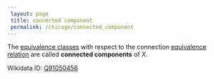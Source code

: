 ```yaml
---
 layout: page
 title: connected component
 permalink: /chicago/connected_component
---
```

The [equivalence classes](https://mathgloss.github.io/MathGloss/chicago/equivalence_class) with respect to the connection [equivalence relation](https://mathgloss.github.io/MathGloss/chicago/equivalence_relation) are called **connected components** of $X$.

Wikidata ID: [Q91050456](https://www.wikidata.org/wiki/Q91050456)